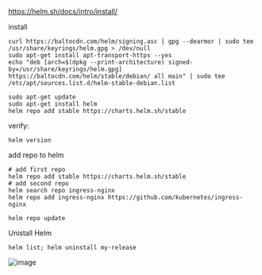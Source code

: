 https://helm.sh/docs/intro/install/

install 
```
curl https://baltocdn.com/helm/signing.asc | gpg --dearmor | sudo tee /usr/share/keyrings/helm.gpg > /dev/null
sudo apt-get install apt-transport-https --yes
echo "deb [arch=$(dpkg --print-architecture) signed-by=/usr/share/keyrings/helm.gpg] https://baltocdn.com/helm/stable/debian/ all main" | sudo tee /etc/apt/sources.list.d/helm-stable-debian.list

sudo apt-get update
sudo apt-get install helm
helm repo add stable https://charts.helm.sh/stable
```
verify:
```
helm version
```

add repo to helm
```
# add first repo
helm repo add stable https://charts.helm.sh/stable
# add second repo
helm search repo ingress-nginx
helm repo add ingress-nginx https://github.com/kubernetes/ingress-nginx

helm repo update
```

Unistall Helm
```
helm list; helm uninstall my-release
```

![image](https://github.com/user-attachments/assets/33944cad-2363-4c1f-8ea4-afe8016393d8)

